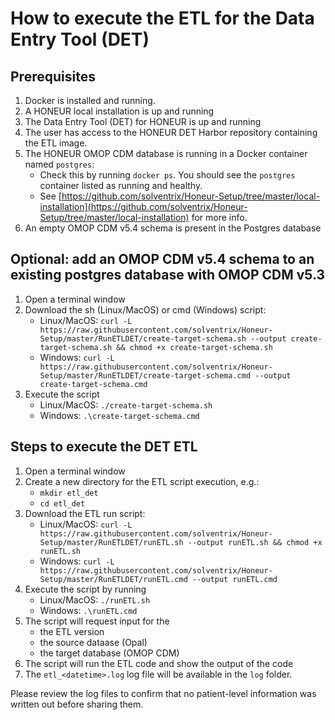 # How to execute the ETL for the Data Entry Tool (DET)

## Prerequisites
1. Docker is installed and running.
2. A HONEUR local installation is up and running
3. The Data Entry Tool (DET) for HONEUR is up and running
4. The user has access to the HONEUR DET Harbor repository containing the ETL image.
5. The HONEUR OMOP CDM database is running in a Docker container named `postgres`:
    * Check this by running `docker ps`. You should see the `postgres` container listed as running and healthy.
    * See [https://github.com/solventrix/Honeur-Setup/tree/master/local-installation](https://github.com/solventrix/Honeur-Setup/tree/master/local-installation) for more info.
6. An empty OMOP CDM v5.4 schema is present in the Postgres database

## Optional: add an OMOP CDM v5.4 schema to an existing postgres database with OMOP CDM v5.3 
1. Open a terminal window
2. Download the sh (Linux/MacOS) or cmd (Windows) script:
    * Linux/MacOS: `curl -L https://raw.githubusercontent.com/solventrix/Honeur-Setup/master/RunETLDET/create-target-schema.sh --output create-target-schema.sh && chmod +x create-target-schema.sh`
    * Windows: `curl -L https://raw.githubusercontent.com/solventrix/Honeur-Setup/master/RunETLDET/create-target-schema.cmd --output create-target-schema.cmd`
3. Execute the script 
    * Linux/MacOS: `./create-target-schema.sh`
    * Windows: `.\create-target-schema.cmd`
   
## Steps to execute the DET ETL
1. Open a terminal window
2. Create a new directory for the ETL script execution, e.g.:
    * `mkdir etl_det`
    * `cd etl_det`
2. Download the ETL run script:
    * Linux/MacOS: `curl -L https://raw.githubusercontent.com/solventrix/Honeur-Setup/master/RunETLDET/runETL.sh --output runETL.sh && chmod +x runETL.sh`
    * Windows: `curl -L https://raw.githubusercontent.com/solventrix/Honeur-Setup/master/RunETLDET/runETL.cmd --output runETL.cmd`
3. Execute the script by running
    * Linux/MacOS: `./runETL.sh`
    * Windows: `.\runETL.cmd`
4. The script will request input for the 
    * the ETL version 
    * the source dataase (Opal)
    * the target database (OMOP CDM)
5. The script will run the ETL code and show the output of the code
7. The `etl_<datetime>.log` log file will be available in the `log` folder.

Please review the log files to confirm that no patient-level information was written out before sharing them.
